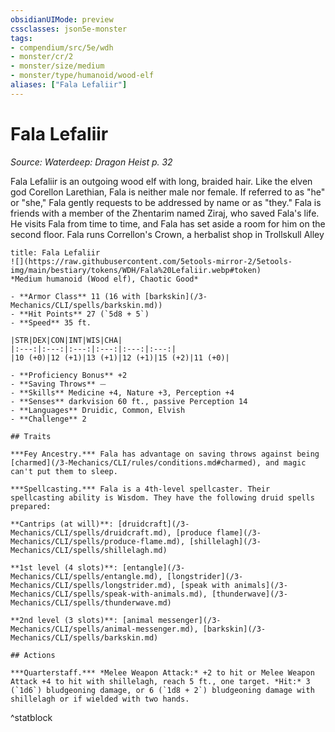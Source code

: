 ```yaml
---
obsidianUIMode: preview
cssclasses: json5e-monster
tags:
- compendium/src/5e/wdh
- monster/cr/2
- monster/size/medium
- monster/type/humanoid/wood-elf
aliases: ["Fala Lefaliir"]
---
```

# Fala Lefaliir
*Source: Waterdeep: Dragon Heist p. 32*  

Fala Lefaliir is an outgoing wood elf with long, braided hair. Like the elven god Corellon Larethian, Fala is neither male nor female. If referred to as "he" or "she," Fala gently requests to be addressed by name or as "they." Fala is friends with a member of the Zhentarim named Ziraj, who saved Fala's life. He visits Fala from time to time, and Fala has set aside a room for him on the second floor. Fala runs Correllon's Crown, a herbalist shop in Trollskull Alley


```ad-statblock
title: Fala Lefaliir
![](https://raw.githubusercontent.com/5etools-mirror-2/5etools-img/main/bestiary/tokens/WDH/Fala%20Lefaliir.webp#token)
*Medium humanoid (Wood elf), Chaotic Good*

- **Armor Class** 11 (16 with [barkskin](/3-Mechanics/CLI/spells/barkskin.md))
- **Hit Points** 27 (`5d8 + 5`) 
- **Speed** 35 ft.

|STR|DEX|CON|INT|WIS|CHA|
|:---:|:---:|:---:|:---:|:---:|:---:|
|10 (+0)|12 (+1)|13 (+1)|12 (+1)|15 (+2)|11 (+0)|

- **Proficiency Bonus** +2
- **Saving Throws** ⏤
- **Skills** Medicine +4, Nature +3, Perception +4
- **Senses** darkvision 60 ft., passive Perception 14
- **Languages** Druidic, Common, Elvish
- **Challenge** 2

## Traits

***Fey Ancestry.*** Fala has advantage on saving throws against being [charmed](/3-Mechanics/CLI/rules/conditions.md#charmed), and magic can't put them to sleep.

***Spellcasting.*** Fala is a 4th-level spellcaster. Their spellcasting ability is Wisdom. They have the following druid spells prepared:

**Cantrips (at will)**: [druidcraft](/3-Mechanics/CLI/spells/druidcraft.md), [produce flame](/3-Mechanics/CLI/spells/produce-flame.md), [shillelagh](/3-Mechanics/CLI/spells/shillelagh.md)

**1st level (4 slots)**: [entangle](/3-Mechanics/CLI/spells/entangle.md), [longstrider](/3-Mechanics/CLI/spells/longstrider.md), [speak with animals](/3-Mechanics/CLI/spells/speak-with-animals.md), [thunderwave](/3-Mechanics/CLI/spells/thunderwave.md)

**2nd level (3 slots)**: [animal messenger](/3-Mechanics/CLI/spells/animal-messenger.md), [barkskin](/3-Mechanics/CLI/spells/barkskin.md)

## Actions

***Quarterstaff.*** *Melee Weapon Attack:* +2 to hit or Melee Weapon Attack +4 to hit with shillelagh, reach 5 ft., one target. *Hit:* 3 (`1d6`) bludgeoning damage, or 6 (`1d8 + 2`) bludgeoning damage with shillelagh or if wielded with two hands.
```
^statblock